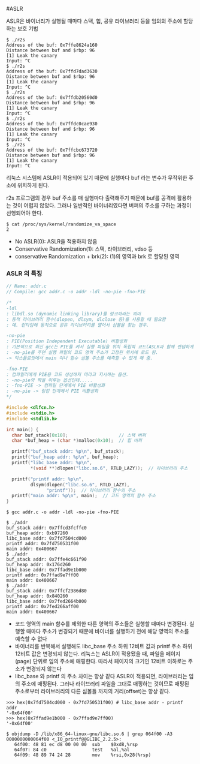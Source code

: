 #ASLR

ASLR은 바이너리가 실행될 때마다 스택, 힙, 공유 라이브러리 등을 임의의 주소에 할당하는 보호 기법

```
$ ./r2s
Address of the buf: 0x7ffe8624a160
Distance between buf and $rbp: 96
[1] Leak the canary
Input: ^C
$ ./r2s
Address of the buf: 0x7ffd7dad3630
Distance between buf and $rbp: 96
[1] Leak the canary
Input: ^C
$ ./r2s
Address of the buf: 0x7ffdb20560d0
Distance between buf and $rbp: 96
[1] Leak the canary
Input: ^C
$ ./r2s
Address of the buf: 0x7ffdc0cae930
Distance between buf and $rbp: 96
[1] Leak the canary
Input: ^C
$ ./r2s
Address of the buf: 0x7ffcbc673720
Distance between buf and $rbp: 96
[1] Leak the canary
Input: ^C

```
리눅스 시스템에 ASLR이 적용되어 있기 때문에 실행마다 buf 라는 변수가 무작위한 주소에 위치하게 된다.

r2s 프로그램의 경우 buf 주소를 매 실행마다 출력해주기 때문에 buf를 공격에 활용하는 것이 어렵지 않았다.
그러나 일반적인 바이너리였다면 버퍼의 주소를 구하는 과정이 선행되어야 한다.

```
$ cat /proc/sys/kernel/randomize_va_space
2
```

- No ASLR(0): ASLR을 적용하지 않음
- Conservative Randomization(1): 스택, 라이브러리, vdso 등
- conservative Randomization + brk(2): (1)의 영역과 brk 로 할당된 영역

### ASLR 의 특징
``` c
// Name: addr.c
// Compile: gcc addr.c -o addr -ldl -no-pie -fno-PIE

/*
-ldl
: libdl.so (dynamic linking library)를 링크하라는 의미
: 동적 라이브러리 함수(dlopen, dlsym, dlclose 등)를 사용할 때 필요함
: 예. 런타임에 동적으로 공유 라이브러리를 열어서 심볼을 찾는 경우.

-no-pie
: PIE(Position Independent Executable) 비활성화
: 기본적으로 최신 gcc는 PIE를 켜서 실행 파일을 위치 독립적 코드(ASLR과 함께 랜덤하게 로드 가능)로 만듬.
: -no-pie를 주면 실행 파일의 코드 영역 주소가 고정된 위치에 로드 됨.
-> 익스플로잇에서 main 이나 함수 심볼 주소를 예측할 수 있게 해 줌.

-fno-PIE
: 컴파일러에게 PIE용 코드 생성하지 마라고 지시하는 옵션.
: -no-pie와 짝을 이루는 옵션인데.....
: -fno-PIE -> 컴파일 단계에서 PIE 비활성화
: -no-pie -> 링킹 단계에서 PIE 비활성화
*/

#include <dlfcn.h>
#include <stdio.h>
#include <stdlib.h>

int main() {
  char buf_stack[0x10];                   // 스택 버퍼
  char *buf_heap = (char *)malloc(0x10);  // 힙 버퍼

  printf("buf_stack addr: %p\n", buf_stack);
  printf("buf_heap addr: %p\n", buf_heap);
  printf("libc_base addr: %p\n",
         *(void **)dlopen("libc.so.6", RTLD_LAZY));  // 라이브러리 주소

  printf("printf addr: %p\n",
         dlsym(dlopen("libc.so.6", RTLD_LAZY),
               "printf"));  // 라이브러리 함수의 주소
  printf("main addr: %p\n", main);  // 코드 영역의 함수 주소
}
```

```
$ gcc addr.c -o addr -ldl -no-pie -fno-PIE

$ ./addr
buf_stack addr: 0x7ffcd3fcffc0
buf_heap addr: 0xb97260
libc_base addr: 0x7fd7504cd000
printf addr: 0x7fd750531f00
main addr: 0x400667
$ ./addr
buf_stack addr: 0x7ffe4c661f90
buf_heap addr: 0x176d260
libc_base addr: 0x7ffad9e1b000
printf addr: 0x7ffad9e7ff00
main addr: 0x400667
$ ./addr
buf_stack addr: 0x7ffcf2386d80
buf_heap addr: 0x840260
libc_base addr: 0x7fed2664b000
printf addr: 0x7fed266aff00
main addr: 0x400667
```

- 코드 영역의 main 함수를 제외한 다른 영역의 주소들은 실행할 때마다 변경된다.
	실행할 때마다 주소가 변경되기 때문에 바이너를 실행하기 전에 해당 영역의 주소를 예측할 수 없다
- 바이너리를 반복해서 실행해도 libc_base 주소 하위 12비트 값과 printf 주소 하위 12비트 값은 변경되지 않는다.
	리눅스는 ASLR이 적용됐을 때, 파일을 페이지(page) 단위로 임의 주소에 매핑한다. 따라서 페이지의 크기인 12비트 이하로는 주소가 변경되지 않는다
- libc_base 와 printf 의 주소 차이는 항상 같다
	ASLR이 적용되면, 라이브러리는 임의 주소에 매핑된다. 그러나 라이브러리 파일을 그대로 매핑하는 것이므로 매핑된 주소로부터 라이브러리의 다른 심볼들 까지의 거리(offset)는 항상 같다.

```
>>> hex(0x7fd7504cd000 - 0x7fd750531f00) # libc_base addr - printf addr
'-0x64f00'
>>> hex(0x7ffad9e1b000 - 0x7ffad9e7ff00)
'-0x64f00'
```

```
$ objdump -D /lib/x86_64-linux-gnu/libc.so.6 | grep 064f00 -A3
0000000000064f00 <_IO_printf@@GLIBC_2.2.5>:
   64f00: 48 81 ec d8 00 00 00  sub    $0xd8,%rsp
   64f07: 84 c0                 test   %al,%al
   64f09: 48 89 74 24 28        mov    %rsi,0x28(%rsp)
```